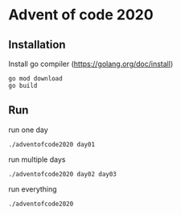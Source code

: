 # Advent of code 2020

## Installation
Install go compiler (https://golang.org/doc/install)
```
go mod download
go build
```
## Run
run one day
```
./adventofcode2020 day01
```
run multiple days
```
./adventofcode2020 day02 day03
```
run everything
```
./adventofcode2020
```
